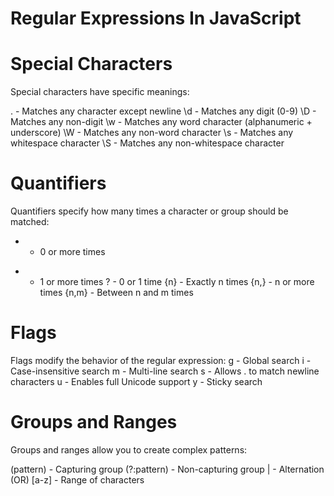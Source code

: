 # Regular Expressions In JavaScript

# Special Characters
Special characters have specific meanings:

. - Matches any character except newline
\d - Matches any digit (0-9)
\D - Matches any non-digit
\w - Matches any word character (alphanumeric + underscore)
\W - Matches any non-word character
\s - Matches any whitespace character
\S - Matches any non-whitespace character

# Quantifiers
Quantifiers specify how many times a character or group should be matched:

* - 0 or more times
+ - 1 or more times
? - 0 or 1 time
{n} - Exactly n times
{n,} - n or more times
{n,m} - Between n and m times

# Flags
Flags modify the behavior of the regular expression:
g - Global search
i - Case-insensitive search
m - Multi-line search
s - Allows . to match newline characters
u - Enables full Unicode support
y - Sticky search


# Groups and Ranges
Groups and ranges allow you to create complex patterns:

(pattern) - Capturing group
(?:pattern) - Non-capturing group
| - Alternation (OR)
[a-z] - Range of characters